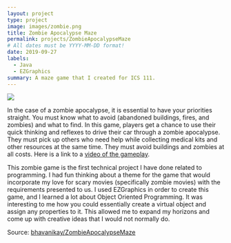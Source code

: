 ```yaml
---
layout: project
type: project
image: images/zombie.png
title: Zombie Apocalypse Maze
permalink: projects/ZombieApocalypseMaze
# All dates must be YYYY-MM-DD format!
date: 2019-09-27
labels:
  - Java
  - EZGraphics
summary: A maze game that I created for ICS 111.
---
```


<img class="ui image" src="{{ site.baseurl }}/images/zombie.png">

In the case of a zombie apocalypse, it is essential to have your priorities straight. You must know what to avoid (abandoned buildings, fires, and zombies) and what to find. In this game, players get a chance to use their quick thinking and reflexes to drive their car through a zombie apocalypse. They must pick up others who need help while collecting medical kits and other resources at the same time. They must avoid buildings and zombies at all costs. Here is a link to a [video of the gameplay](https://www.youtube.com/watch?v=sMU1ypQf9JI).

This zombie game is the first technical project I have done related to programming. I had fun thinking about a theme for the game that would incorporate my love for scary movies (specifically zombie movies) with the requirements presented to us. I used EZGraphics in order to create this game, and I learned a lot about Object Oriented Programming. It was interesting to me how you could essentially create a virtual object and assign any properties to it. This allowed me to expand my horizons and come up with creative ideas that I would not normally do. 



Source: <a href="https://github.com/bhavanikay/ZombieApocalypseMaze"><i class="large github icon "></i>bhavanikay/ZombieApocalypseMaze</a>

